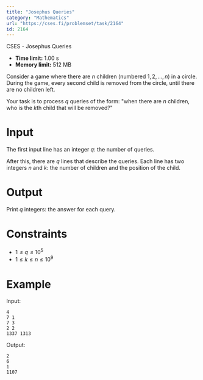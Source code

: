 ```yaml
---
title: "Josephus Queries"
category: "Mathematics"
url: "https://cses.fi/problemset/task/2164"
id: 2164
---
```


CSES - Josephus Queries

  * **Time limit:** 1.00 s
  * **Memory limit:** 512 MB

Consider a game where there are $n$ children (numbered $1,2,\dots,n$) in a
circle. During the game, every second child is removed from the circle, until
there are no children left.

Your task is to process $q$ queries of the form: "when there are $n$ children,
who is the $k$th child that will be removed?"

# Input

The first input line has an integer $q$: the number of queries.

After this, there are $q$ lines that describe the queries. Each line has two
integers $n$ and $k$: the number of children and the position of the child.

# Output

Print $q$ integers: the answer for each query.

# Constraints

  * $1 \le q \le 10^5$
  * $1 \le k \le n \le 10^9$

# Example

Input:

    
    
    4
    7 1
    7 3
    2 2
    1337 1313
    

Output:

    
    
    2
    6
    1
    1107
    

